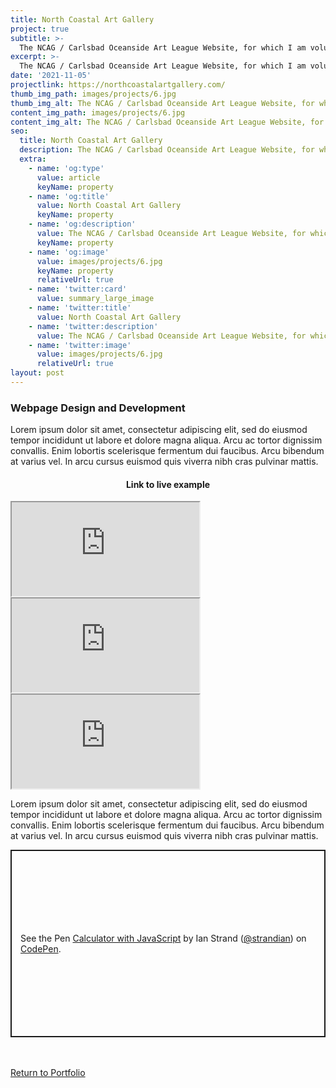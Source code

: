 ```yaml
---
title: North Coastal Art Gallery
project: true
subtitle: >-
  The NCAG / Carlsbad Oceanside Art League Website, for which I am volunteer webmaster.
excerpt: >-
  The NCAG / Carlsbad Oceanside Art League Website, for which I am volunteer webmaster.
date: '2021-11-05'
projectlink: https://northcoastalartgallery.com/
thumb_img_path: images/projects/6.jpg
thumb_img_alt: The NCAG / Carlsbad Oceanside Art League Website, for which I am volunteer webmaster.
content_img_path: images/projects/6.jpg
content_img_alt: The NCAG / Carlsbad Oceanside Art League Website, for which I am volunteer webmaster.
seo:
  title: North Coastal Art Gallery
  description: The NCAG / Carlsbad Oceanside Art League Website, for which I am volunteer webmaster.
  extra:
    - name: 'og:type'
      value: article
      keyName: property
    - name: 'og:title'
      value: North Coastal Art Gallery
      keyName: property
    - name: 'og:description'
      value: The NCAG / Carlsbad Oceanside Art League Website, for which I am volunteer webmaster.
      keyName: property
    - name: 'og:image'
      value: images/projects/6.jpg
      keyName: property
      relativeUrl: true
    - name: 'twitter:card'
      value: summary_large_image
    - name: 'twitter:title'
      value: North Coastal Art Gallery
    - name: 'twitter:description'
      value: The NCAG / Carlsbad Oceanside Art League Website, for which I am volunteer webmaster.
    - name: 'twitter:image'
      value: images/projects/6.jpg
      relativeUrl: true
layout: post
---
```


### Webpage Design and Development
Lorem ipsum dolor sit amet, consectetur adipiscing elit, sed do eiusmod tempor incididunt ut labore et dolore magna aliqua. Arcu ac tortor dignissim convallis. Enim lobortis scelerisque fermentum dui faucibus. Arcu bibendum at varius vel. In arcu cursus euismod quis viverra nibh cras pulvinar mattis.

<h4 align="center">
Link to live example
</h4>
<div id="hideweb1">
  <div class="thumbnail-container" title="Web Development Portfolio"><a href="https://northcoastalartgallery.com/" target="_blank">
    <div class="thumbnail">
      <iframe src="https://northcoastalartgallery.com/" onload="this.style.opacity = 1"></iframe>
    </div>
    </a> </div>
</div>
<div id="hideweb2">
  <div class="thumbnail-container" title="Web Development Portfolio"><a href="https://northcoastalartgallery.com/" target="_blank">
    <div class="thumbnail">
      <iframe src="https://northcoastalartgallery.com/" onload="this.style.opacity = 1"></iframe>
    </div>
    </a> </div>
</div>
<div id="hideweb3">
  <div class="thumbnail-container" title="Web Development Portfolio"><a href="https://northcoastalartgallery.com/" target="_blank">
    <div class="thumbnail">
      <iframe src="https://northcoastalartgallery.com/" onload="this.style.opacity = 1"></iframe>
    </div>
    </a> </div>
</div>

Lorem ipsum dolor sit amet, consectetur adipiscing elit, sed do eiusmod tempor incididunt ut labore et dolore magna aliqua. Arcu ac tortor dignissim convallis. Enim lobortis scelerisque fermentum dui faucibus. Arcu bibendum at varius vel. In arcu cursus euismod quis viverra nibh cras pulvinar mattis.

<p class="codepen" data-height="300" data-default-tab="html,result" data-slug-hash="ZEXyOEj" data-user="strandian" style="height: 300px; box-sizing: border-box; display: flex; align-items: center; justify-content: center; border: 2px solid; margin: 1em 0; padding: 1em;">
  <span>See the Pen <a href="https://codepen.io/strandian/pen/ZEXyOEj">
  Calculator with JavaScript</a> by Ian Strand (<a href="https://codepen.io/strandian">@strandian</a>)
  on <a href="https://codepen.io">CodePen</a>.</span>
</p>

<br />
<br />
<a class="button" href="/portfolio/">
  Return to Portfolio
</a>

<script async src="https://cpwebassets.codepen.io/assets/embed/ei.js"></script>